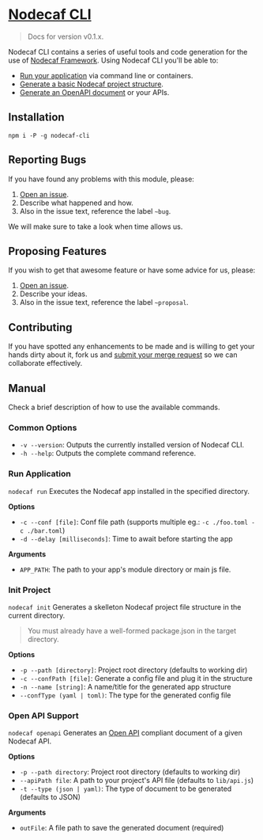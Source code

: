 # [Nodecaf CLI](https://gitlab.com/GCSBOSS/nodecaf-cli)

> Docs for version v0.1.x.

Nodecaf CLI contains a series of useful tools and code generation for the use
of [Nodecaf Framework](https://gitlab.com/GCSBOSS/nodecaf).
Using Nodecaf CLI you'll be able to:
- [Run your application](#running) via command line or containers.
- [Generate a basic Nodecaf project structure](#init-project).
- [Generate an OpenAPI document](#open-api-support) or your APIs.

## Installation

`npm i -P -g nodecaf-cli`

## Reporting Bugs
If you have found any problems with this module, please:

1. [Open an issue](https://gitlab.com/GCSBOSS/nodecaf-cli/issues/new).
2. Describe what happened and how.
3. Also in the issue text, reference the label `~bug`.

We will make sure to take a look when time allows us.

## Proposing Features
If you wish to get that awesome feature or have some advice for us, please:
1. [Open an issue](https://gitlab.com/GCSBOSS/nodecaf-cli/issues/new).
2. Describe your ideas.
3. Also in the issue text, reference the label `~proposal`.

## Contributing
If you have spotted any enhancements to be made and is willing to get your hands
dirty about it, fork us and
[submit your merge request](https://gitlab.com/GCSBOSS/nodecaf-cli/merge_requests/new)
so we can collaborate effectively.

## Manual
Check a brief description of how to use the available commands.

### Common Options

- `-v --version`: Outputs the currently installed version of Nodecaf CLI.
- `-h --help`: Outputs the complete command reference.

### Run Application

`nodecaf run` Executes the Nodecaf app installed in the specified directory.

**Options**

- `-c --conf [file]`: Conf file path (supports multiple eg.: `-c ./foo.toml -c ./bar.toml`)
- `-d --delay [milliseconds]`: Time to await before starting the app

**Arguments**

- `APP_PATH`: The path to your app's module directory or main js file.

### Init Project

`nodecaf init` Generates a skelleton Nodecaf project file structure in the current
directory.

> You must already have a well-formed package.json in the target directory.

**Options**

- `-p --path [directory]`: Project root directory (defaults to working dir)
- `-c --confPath [file]`: Generate a config file and plug it in the structure
- `-n --name [string]`: A name/title for the generated app structure
- `--confType (yaml | toml)`: The type for the generated config file

### Open API Support

`nodecaf openapi` Generates an [Open API](https://www.openapis.org/) compliant
document of a given Nodecaf API.

**Options**

- `-p --path directory`: Project root directory (defaults to working dir)
- `--apiPath file`: A path to your project's API file (defaults to `lib/api.js`)
- `-t --type (json | yaml)`: The type of document to be generated (defaults to JSON)

**Arguments**
- `outFile`: A file path to save the generated document (required)
